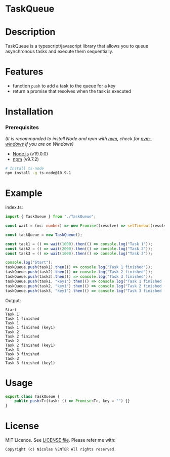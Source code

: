 # TaskQueue

# Description

TaskQueue is a typescript/javascript library that allows you to queue asynchronous tasks and execute them sequentially.

# Features

- function `push` to add a task to the queue for a key
- return a promise that resolves when the task is executed

# Installation

### Prerequisites

*(It is recommanded to install Node and npm with [nvm](https://github.com/nvm-sh/nvm), check for [nvm-windows](https://github.com/coreybutler/nvm-windows) if you are on Windows)*
- [Node.js](https://nodejs.org/en/) (v19.0.0)
- [npm](https://www.npmjs.com/) (v9.7.2)

```bash
# Install ts-node
npm install -g ts-node@10.9.1
```

# Example

index.ts:

```typescript
import { TaskQueue } from "./TaskQueue";

const wait = (ms: number) => new Promise((resolve) => setTimeout(resolve, ms));

const taskQueue = new TaskQueue();

const task1 = () => wait(1000).then(() => console.log("Task 1"));
const task2 = () => wait(2000).then(() => console.log("Task 2"));
const task3 = () => wait(1000).then(() => console.log("Task 3"));

console.log("Start");
taskQueue.push(task1).then(() => console.log("Task 1 finished"));
taskQueue.push(task2).then(() => console.log("Task 2 finished"));
taskQueue.push(task3).then(() => console.log("Task 3 finished"));
taskQueue.push(task1, "key1").then(() => console.log("Task 1 finished (key1)"));
taskQueue.push(task2, "key1").then(() => console.log("Task 2 finished (key1)"));
taskQueue.push(task3, "key1").then(() => console.log("Task 3 finished (key1)"));
```

Output:

```
Start
Task 1
Task 1 finished
Task 1
Task 1 finished (key1)
Task 2
Task 2 finished
Task 2
Task 2 finished (key1)
Task 3
Task 3 finished
Task 3
Task 3 finished (key1)
```

# Usage


```ts
export class TaskQueue {
	public push<T>(task: () => Promise<T>, key = "") {}
}
```


# License

MIT Licence. See [LICENSE file](LICENSE).
Please refer me with:

	Copyright (c) Nicolas VENTER All rights reserved.